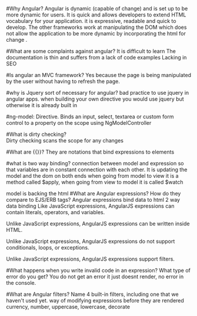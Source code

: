 #Why Angular?
Angular is dynamic (capable of change) and is set up to be more dynamic for users.  It is quick and allows developers to extend HTML vocabulary for your application. it is expressive, readable and quick to develop. The other frameworks work at manipulating the DOM which does not allow the application to be more dynamic by incorporating the html for change .

#What are some complaints against angular?
It is difficult to learn
The documentation is thin and suffers from a lack of  code examples
Lacking in SEO

#Is angular an MVC framework?
Yes because the page is being manipulated by the user without having to refresh the page.

#why is Jquery sort of necessary for angular?
bad practice to use jquery in angular apps. when building your own directive you would use jquery but otherwise it is already built in


#ng-model:
Directive. Binds an input, select, textarea or custom form control to a property on the scope using NgModelController

#What is dirty checking?  
Dirty checking scans the scope for any changes

#What are {{}}?
They are notations that bind expressions to elements

#what is two way binding?
connection between model and expression so that variables are in constant connection with each other.
It is updating the model and the dom on both ends
when going from model to view it is a method called $apply, when going from view to model
it is called $watch

model is backing the html
#What are Angular expressions? How do they compare to EJS/ERB tags?
Angular expressions bind data to html
2 way data binding
Like JavaScript expressions, AngularJS expressions can contain literals, operators, and variables.

Unlike JavaScript expressions, AngularJS expressions can be written inside HTML.

Unlike JavaScript expressions, AngularJS expressions do not support conditionals, loops, or exceptions.

Unlike JavaScript expressions, AngularJS expressions support filters.

#What happens when you write invalid code in an expression? What type of error do you get?
You do not get an error it just doesnt render, no error in the console.

#What are Angular filters? Name 4 built-in filters, including one that we haven't used yet.
way of modifying expressions before they are rendered 
currency, number, uppercase, lowercase, decorate
